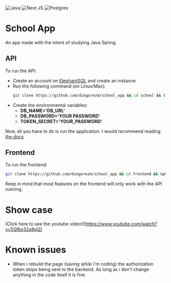 ![Java](https://img.shields.io/badge/java-%23ED8B00.svg?style=for-the-badge&logo=openjdk&logoColor=white)
![Next JS](https://img.shields.io/badge/Next-black?style=for-the-badge&logo=next.js&logoColor=white)
![Postgres](https://img.shields.io/badge/postgres-%23316192.svg?style=for-the-badge&logo=postgresql&logoColor=white)

# School App
An app made with the intent of studying Java Spring.

## API
To run the API:
- Create an account on [ElephantSQL](https://www.elephantsql.com/) and create an instance.
- Run the following command (on Linux/Mac):
    ```bash
    git clone https://github.com/diegorezm/school_app && cd school && touch src/main/resources/env.properties
    ```
- Create the environmental variables:
  - **DB_NAME='DB_URL'**
  - **DB_PASSWORD='YOUR PASSWORD'**
  - **TOKEN_SECRET='YOUR_PASSWORD'**

Now, all you have to do is run the application. I would recommend reading [the docs](https://github.com/diegorezm/school_app/blob/main/school/README.md).

## Frontend

To run the frontend:

```bash
git clone https://github.com/diegorezm/school_app && cd frontend && npm i && npm run dev
```

Keep in mind that most features on the frontend will only work with the API running.

#   Show case 

(Click here to see the youtube video!)[https://www.youtube.com/watch?v=5Qfbx32a8pQ]

# Known issues
 - When i rebuild the page (saving while i'm coding) the authorization token stops being sent to the backend. As long as i don't change anything in the code itself
 it is fine.
